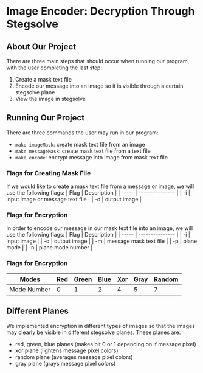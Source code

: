 # Image Encoder: Decryption Through Stegsolve

## About Our Project
There are three main steps that should occur when running our program, with the user completing the last step: 
1. Create a mask text file
2. Encode our message into an image so it is visible through a certain stegsolve plane
3. View the image in stegsolve

## Running Our Project
There are three commands the user may run in our program: 
- `make imageMask`: create mask text file from an image
- `make messageMask`: create mask text file from a text file
- `make encode`: encrypt message into image from mask text file

### Flags for Creating Mask File 
If we would like to create a mask text file from a message or image, we will use the following flags: 
| Flag | Description |
| ----- | --------------- |
| -i | input image or message text file |
| -o | output image | 

### Flags for Encryption
In order to encode our message in our mask text file into an image, we will use the following flags: 
| Flag | Description |
| ----- | --------------- |
| -i | input image |
| -o | output image |
| -m | message mask text file |
| -p | plane mode |
| -n | plane mode number |

### Flags for Encryption
| Modes | Red | Green | Blue | Xor | Gray | Random |
| -- | -- | -- | -- | -- | -- | -- |
| Mode Number | 0 | 1 | 2 | 4 | 5 | 7 |

## Different Planes
We implemented encryption in different types of images so that the images may clearly be visible in different stegsolve planes. These planes are: 
- red, green, blue planes (makes bit 0 or 1 depending on if message pixel)
- xor plane (lightens message pixel colors)
- random plane (averages message pixel colors)
- gray plane (grays message pixel colors)
